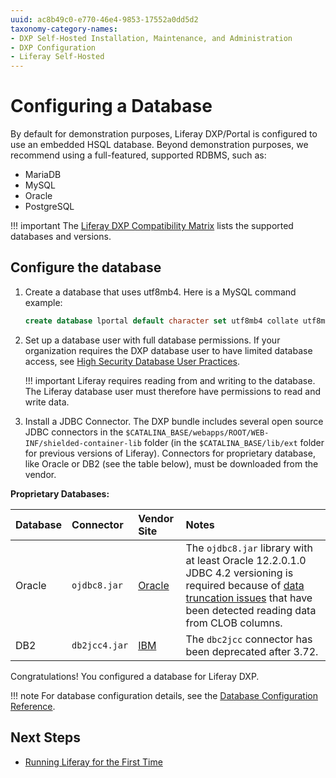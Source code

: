 ```yaml
---
uuid: ac8b49c0-e770-46e4-9853-17552a0dd5d2
taxonomy-category-names:
- DXP Self-Hosted Installation, Maintenance, and Administration
- DXP Configuration
- Liferay Self-Hosted
---
```

# Configuring a Database

By default for demonstration purposes, Liferay DXP/Portal is configured to use an embedded HSQL database. Beyond demonstration purposes, we recommend using a full-featured, supported RDBMS, such as:

- MariaDB
- MySQL
- Oracle
- PostgreSQL

!!! important
    The [Liferay DXP Compatibility Matrix](https://help.liferay.com/hc/en-us/sections/360002103292-Compatibility-Matrix) lists the supported databases and versions.

## Configure the database

1. Create a database that uses utf8mb4. Here is a MySQL command example:

    ```sql
    create database lportal default character set utf8mb4 collate utf8mb4_unicode_ci;
    ```

1. Set up a database user with full database permissions. If your organization requires the DXP database user to have limited database access, see [High Security Database User Practices](../reference/database-configurations.md#high-security-database-user-practices).

    !!! important
        Liferay requires reading from and writing to the database. The Liferay database user must therefore have permissions to read and write data.

1. Install a JDBC Connector. The DXP bundle includes several open source JDBC connectors in the `$CATALINA_BASE/webapps/ROOT/WEB-INF/shielded-container-lib` folder (in the `$CATALINA_BASE/lib/ext` folder for previous versions of Liferay). Connectors for proprietary database, like Oracle or DB2 (see the table below), must be downloaded from the vendor.

**Proprietary Databases:**

| Database | Connector     | Vendor Site                                 | Notes                                                                                                                                                                                                                             |
| :------- | :------------ | :------------------------------------------ | :-------------------------------------------------------------------------------------------------------------------------------------------------------------------------------------------------------------------------------- |
| Oracle   | `ojdbc8.jar`  | [Oracle](https://www.oracle.com/index.html) | The `ojdbc8.jar` library with at least Oracle 12.2.0.1.0 JDBC 4.2 versioning is required because of [data truncation issues](https://issues.liferay.com/browse/LPS-79229) that have been detected reading data from CLOB columns. |
| DB2      | `db2jcc4.jar` | [IBM](https://www.ibm.com/)                 |  The `dbc2jcc` connector has been deprecated after 3.72.                                                                                                                                                                          |

Congratulations! You configured a database for Liferay DXP.

!!! note
    For database configuration details, see the [Database Configuration Reference](../reference/database-configurations.md).

## Next Steps

- [Running Liferay for the First Time](./running-liferay-for-the-first-time.md)